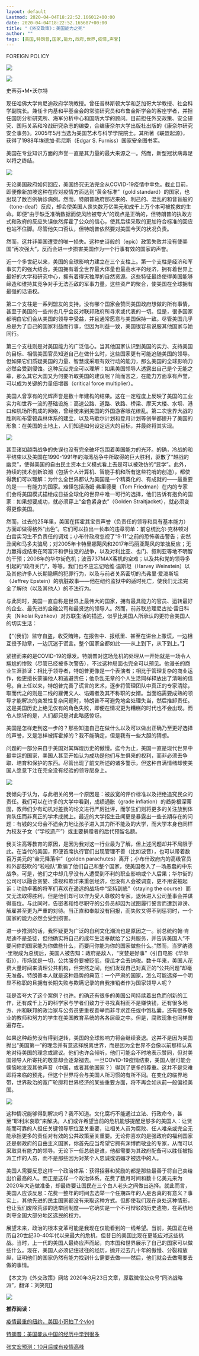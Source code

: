 ```yaml
---
layout: default
Lastmod: 2020-04-04T18:22:52.166012+00:00
date: 2020-04-04T18:22:52.165687+00:00
title: "《外交政策》：美国能力之死"
author: ""
tags: [美国,特朗普,国家,能力,政府,世界,疫情,声誉]
---
```


FOREIGN POLICY

![](https://images.weserv.nl/?url=https%3A//mmbiz.qpic.cn/mmbiz_png/eleoLoK5PicTt1Nzibdn19iaO1QpibeVkKspdu8O84u3iawl7aOacdeRgpqk78b3amsCPjUNzn6WxQFpKUViagFof4hQ/640%3Fwx_fmt%3Dpng)

![](https://images.weserv.nl/?url=https%3A//mmbiz.qpic.cn/mmbiz_jpg/eleoLoK5PicTt1Nzibdn19iaO1QpibeVkKspnrR3FMCRp5vQM6jibpJQutK28mibUTYX56Qc1I3ZmuJoqlWkf0wFTy4g/640%3Fwx_fmt%3Djpeg)

史蒂芬•M•沃尔特

现任哈佛大学肯尼迪政府学院教授。曾任普林斯顿大学和芝加哥大学教授、社会科学副院长。兼任卡内基和平基金会的常驻研究员和布鲁金斯学会的客座学者，并担任国防分析研究所、海军分析中心和国防大学的顾问。目前担任外交政策、安全研究、国际关系和冷战研究杂志的编委，合编康奈尔大学出版社出版的《康奈尔研究安全事务》。2005年5月当选为美国艺术与科学学院院士。其所著《联盟起源》，获得了1988年埃德加·弗尼斯（Edgar S. Furniss）国家安全图书奖。

美国在专业知识方面的声誉一直是其力量的最大来源之一。然而，新型冠状病毒足以将之终结。

![](https://images.weserv.nl/?url=https%3A//mmbiz.qpic.cn/mmbiz_jpg/eleoLoK5PicTt1Nzibdn19iaO1QpibeVkKspHU7Z11GiarWfOyhYQFk4yeRQc4bX26tVK6OgLmYdwbOWVZZ2LsPAdBQ/640%3Fwx_fmt%3Djpeg)

无论美国政府如何回应，美国终究无法完全从COVID-19疫情中幸免。截止目前，即便像新加坡这种在应对疫情方面达到“黄金标准”（gold standard）的国家，也出现了数百例确诊病例。然而，特朗普政府那迟来的、利己的、混乱的和音盲般的（tone-deaf）反应，却会使美国人丧失数万亿美元和成千上万个本可被挽救的生命。即便“由于缺乏准确数据而使风险被夸大”的观点是正确的，但特朗普的执政方式和政府的反应失误依然挥霍了公众的信心，使其后续采取的更加符合标准的回应也站不住脚。尽管他矢口否认，但特朗普依然要对美国今天的状况负责。

然而，这并非美国遭受的唯一损失。这种史诗般的（epic）政策失败并没有使美国“再次强大”，反而会进一步损害美国作为一个行事有效的国家的声誉。

近一个多世纪以来，美国的全球影响力建立在三个支柱上。第一个支柱是经济和军事实力的强大结合。美国拥有着全世界最大体量也最高水平的经济，拥有着世界上最好的大学和研究中心，拥有着得天独厚的自然资源。这些特征最终使得美国能够缔造和维持其竞争对手无法匹敌的军事力量。这些资产的聚合，使美国在全球拥有最强的话语权。

第二个支柱是一系列盟友的支持。没有哪个国家会赞同美国政府想做的所有事情，甚至于美国的一些州也几乎会反对联邦政府所寻求或代表的一切。但是，很多国家都明白它们会从美国的领导中受益，并且通常愿意与美国保持一致。尽管美国几乎总是为了自己的国家利益而行事，但因为利益一致，美国很容易说服其他国家与她同行。

第三个支柱则是对美国能力的广泛信心。当其他国家认识到美国的实力、支持美国的目标、相信美国官员知道自己在做什么时，这些国家更有可能追随美国的领导。但如果它们质疑美国的力量、智慧或采取有效行动的能力，那么美国的全球影响力必然会受到侵蚀。这种反应完全可以理解：如果美国领导人透露出自己是个无能之辈，那么其它大国又为何要听取美国的建议呢？简而言之，在能力方面享有声誉，可以成为关键的力量倍增器（critical force multiplier）。

美国人曾享有的光辉声誉是数十年建构的结果。这在一定程度上反映了美国的工业实力和世界一流的基础设施：高速公路、道路、铁路、桥梁、摩天大楼、水坝、港口和机场所构成的网络，曾经使来到美国的外国游客眼花缭乱。第二次世界大战的胜利和布雷顿森林体系的建立，以及马歇尔计划和登月计划等创举都提升了美国的形象：在美国的土地上，人们知道如何设定远大的目标，并最终将其实现。

![](https://images.weserv.nl/?url=https%3A//mmbiz.qpic.cn/mmbiz_jpg/eleoLoK5PicTt1Nzibdn19iaO1QpibeVkKsphS75AVrnOia4dqT4uSlFCO20Z8Bpp8gHXCcPPaFTF6WyhNdCfBSNrYw/640%3Fwx_fmt%3Djpeg)

甚至诸如越南战争的失误也没有完全破坏包围着美国能力的光环。的确，冷战的和平结束以及美国在1990-1991年的海湾战争中所取得的巨大胜利，驱散了“越战的幽灵”，使得美国的自由民主资本主义模式看上去是可以被效仿的“显学”。此外，持续的技术创新浪潮（包括个人计算机、智能手机和所有这些花哨的创造），都使得我们可以理解：为什么全世界都认为美国是一个精英化的、有成就的——最重要的是——有能力的国家。难怪包括汤姆·弗里德曼（Tom Friedman）在内的专家们会将美国模式描绘成日益全球化的世界中唯一可行的选择，他们告诉有抱负的国家：如果想要成功，就必须穿上“金色紧身衣”（Golden Straitjacket），就必须变得更像美国。

然而，过去的25年里，美国在挥霍其宝贵声誉（负责任的领导和具有基本能力）方面却做得格外“出色”。它们可以拉出一长串的违章罚单：前总统比尔·克林顿对白宫实习生不负责任的调戏；小布什政府忽视了“9·11”之前的恐怖袭击警告；安然丑闻和马多夫骗局；对2005年卡特里娜飓风和2017年玛丽亚飓风的笨拙反应；无力赢得或结束在阿富汗和伊拉克的战争，以及对利比亚、也门、叙利亚等地不明智的干预；2008年的华尔街危机；波音737MAX客机的空难；以及共和党的领导多引起的“政府关门”，等等。我们也不应忘记哈维·温斯坦（Harvey Weinstein）以及其他许多人长期隐瞒的犯罪行为，以及与前者关系密切的杰弗里·爱泼斯坦（Jeffrey Epstein）的肮脏故事——他在纽约监狱中的适时死亡，使我们无法完全了解他（以及其他人）的不法行为。

与此同时，美国一直自称是世界上最伟大的国家，拥有最具能力的官员、运转最好的企业、最先进的金融公司和最贤达的领导人。然而，前苏联总理尼古拉·雷日科夫（Nikolai Ryzhkov）对苏联生活的描述，似乎比美国人所承认的更符合美国人的切实生活：

【“（我们）监守自盗，收受贿赂，在报告中、报纸里、甚至在讲台上撒谎，一边相互授予勋章，一边沉迷于谎言。整个国家全都如此——从上到下，从下到上。”】

紧接而来的是COVID-19的爆发。特朗普对这场危机的处理从一开始就是一场令人尴尬的惨败（尽管已经被多次警告），不过这种局面也完全可以预见。他漫长的商业生涯验证：相比于领导者，特朗普更像是一个表演者；相比于管理复杂的商业运作，他更擅长蒙骗他人和逃避责任；他杂乱无章的个人生活同样释放出了清晰的信号。自上任以来，特朗普完善了谎言的艺术，逐步将管理团队中真正的专家清除，取而代之的则是二线的雇佣文人、谄媚者及其不称职的女婿。当面临需要成熟的领导才能解决的突发性复杂问题时，特朗普不可避免地会处理失当，然后推卸责任。这是美国历史上绝无仅有的角色失败，即便在情况更为糟糕的时代也不会出现。而令人惊讶的是，人们都只是对此略感惊讶。

美国是怎样走到这一步的？那些知道自己在做什么以及可以做出正确乃至更好选择的声誉，又是怎样被挥霍掉的？我不能确定，但是我有一些大胆的猜想。

问题的一部分来自于美国对其辉煌历史的傲慢。迄今为止，美国一直是现代世界中最幸运的国家，美国人甚至开始认为成功是他们与生俱来的权利，而非必须去争取、培育和保护的东西。尽管出现了前文所述的诸多警示，但这种自满情绪却使美国人愿意下注在完全没有经验的领导层身上。

![](https://images.weserv.nl/?url=https%3A//mmbiz.qpic.cn/mmbiz_jpg/eleoLoK5PicTt1Nzibdn19iaO1QpibeVkKspcU9QGSkDUFic0tFj5jlk0Lg5LWTJR3tzsiaXwe4SLbicJqGDqf1DrO3icQ/640%3Fwx_fmt%3Djpeg)

我倾向于认为，与此相关的另一个原因是：被放宽的评价标准以及拒绝追究民众的责任。我们可以在许多的大学中看到，成绩通胀（grade inflation）的趋势根深蒂固，教师们少有动机对差劲的论文进行严厉批评，而学生们则将更多的关注放到体育队伍而非真正的学术成就上。最近的大学招生丑闻更是暴露出一些长期存在的问题：有钱的父母会不遗余力地让孩子进入其力所不能及的大学，而大学本身也同样为校友子女（“学校遗产”）或主要捐赠者的后代预留名额。

我关注高等教育的原因，是因为我对这一行业最为了解，但上述问题却并不局限于此。在当代的美国，即便首席执行官们出现管理不善（比如波音），也可以带着数百万美元的“金元降落伞”（golden parachutes）离开；小布什政府内的高级官员和外部鼓吹的“啦啦队”欺骗了他们自己和整个国家，使美国卷入了一场愚蠢的中东战争。可是，他们之中却几乎没有人遭受到不利的职业影响或个人后果；华尔街的公司可以融合贪婪、漠视和欺诈来重创经济，但没有人会被调查，更不用说被起诉；功勋卓著的将军们喜欢在遥远的战场中“坚持到底”（staying the course）而又无法取得胜利，但是他们却可以作为受人尊敬的专家，退休进入公司董事会并谋得高位。与此同时，告密者和恪尽职守的公务员却因为试图履行誓言而遭到诽谤、解雇甚至更为严重的对待。当正直和奉献没有回报，而失败又得不到惩罚时，一个国家的能力必然会受到损害。

进一步推测的话，我怀疑更为广泛的自利文化潮流也是原因之一。前总统约翰·肯尼迪不是圣徒，但他确实将自己的成年生活奉献给了公共服务，并告诉美国人“不要问你的国家能为你做些什么，而要问你能为你的国家做些什么。”然而，当罗纳德·里根成为总统后，美国人被告知：政府是敌人，“贪婪是好事”（引自电影《华尔街》），市场就是一切，公共服务要被贬低，傻瓜才会去纳税。数十年来，美国人花费大量时间来清理公共机构，但突然之间，他们发现自己对真正的“公共问题”却毫无准备。特朗普本人就是这种趋势的典范：一个严肃的国家，怎么可能选择一个明显不称职的且拥有长期失败与欺瞒记录的自我推销者作为国家领导人呢？

我是否夸大了这个案例？也许。的确还有很多的美国公司持续着出色而创新的工作，还有成千上万的科学家与学者们致力于寻找真相而不是赚快钱，还有很多地方、州和联邦的政治家与公务员更重视善举而非寻求连任或中饱私囊，还有很多敬业的教师和努力的学生在美国教育系统的各各层级之中。但是，腐败现象也同样普遍存在。

如果这种趋势没有得到逆转，美国的全球影响力将会继续衰退。这并不是因为美国抛出“美国第一”的理念并有意选择脱离世界，而是因为全世界不会像以前那样认真地对待美国的理念或建议。他们也许会倾听，他们可能会不时地表示赞同，但对美国领导人所寄托的敬意却会逐渐褪去。一旦COVID-19疫情结束，美国人很可能会懊恼地发现其他声音（中国，或者其他国家？）得到了更多的尊重。这并不是灾难即将来临的预兆，但这个世界将会与美国人所习惯的有所不同。在变化的临界地带，世界政治的宽广轮廓和世界经济的某些重要方面，将不再会如从前一般偏袒美国。

![](https://images.weserv.nl/?url=https%3A//mmbiz.qpic.cn/mmbiz_jpg/eleoLoK5PicTt1Nzibdn19iaO1QpibeVkKsp4icYs2x9q9ibjIVLCyQIdD8YicNjKAN2eYsX2h1rwp1ibfu7pPfEK4HcWg/640%3Fwx_fmt%3Djpeg)

这种情况能够得到解决吗？我不知道。文化腐朽不能通过立法、行政命令，甚至“耶利米哀歌”来解决。人们或许希望当前的危机能够提醒足够多的美国人：让贤能而可靠的人担任关键领导职位至关重要，让相关人员为腐败、任人唯亲或完全无能承担更多的责任对有效的公共政策至关重要。无论你喜欢的是强政府的福利国家还是弱政府的自由主义国家，你首先应当希望它拥有渊博而敬业的专家，从而可以采取具有能力的领导。无论下一任总统是谁，他都需要为其政府配备可以胜任被指派工作的人员，而不是那些因为对某个人忠诚或谄媚才被选中的人。

美国人需要反思这样一个政治体系：获得招募和奖励的都是那些最善于将自己卖给出价最高的人。而正是这样一个政治体系，花费了数月时间和数十亿美元来为2020年大选做准备，却最终要让国民在三个白人老头之间做出选择。就此而言，美国人应该反思：花费一整年的时间去选举一个任期四年的人是否真的有意义？事实上，其他先进的民主国家都没有采取这种方式。但即使我们现在身处这种情形，也让我们废除荒谬的选举团制度——它确实是一个不可辩驳的历史遗物，在系统地剥夺全国大部分地区选民的权力。

展望未来，政治的根本变革可能是我现在仅能看到的一线希望。当前，美国正在经历自20世纪30-40年代以来最大的危机，但昔日的美国比现在更能应对这些挑战。当时，上一代的美国人最终应声而起，向本国和世界展示了自己的国家可以做些什么。现在，美国人必须记住过往的经历，抛开过去几十年的傲慢、分裂和放纵，证明他们的国家仍然有能力找到什么需要去做——然后，他们就会去做需要去做的事情。

【本文为《外交政策》网站 2020年3月23日文章，原载微信公众号“同济战略派”，翻译：刘笑阳】

![](https://images.weserv.nl/?url=https%3A//mmbiz.qpic.cn/mmbiz_png/3PbpZHCib6yjHMVEiaNg1ujyBrNmHLQqIwppFZPbGxdO5mDeQlXrVuqncjl7iaxo2yp3flsFdGR9STYNXuSn0bMsQ/640%3Fwx_fmt%3Dpng)

**推荐阅读：**  

[疫情最重的纽约，美国小哥拍了个vlog](http://mp.weixin.qq.com/s?__biz=MzU1MDk0NTY1NQ==&mid=2247487952&idx=2&sn=5285e2f5eba728ef0a1596e6f4af2766&chksm=fb9987c8ccee0ede6c568590493a5b686b331d544fc044f0710aaf3cc78957258623279604e7&scene=21#wechat_redirect)  

[特朗普：美国能从中国的经历中学到很多](http://mp.weixin.qq.com/s?__biz=MzU1MDk0NTY1NQ==&mid=2247487961&idx=7&sn=e3b587b7768d8960c8bc0fc8dd2732b0&chksm=fb9987c1ccee0ed7de7f35a6ac9bfc8510912b34b1279f5b58bcd051cc16dfc3c72dd833b654&scene=21#wechat_redirect)  

[张文宏预测：10月后或有疫情高峰](http://mp.weixin.qq.com/s?__biz=MzU1MDk0NTY1NQ==&mid=2247487961&idx=4&sn=65fc820312c8c90c11a18bb8e53ec29e&chksm=fb9987c1ccee0ed7b827868ce8a911497ea6276be9ebdea7ad7c625d4ce2435a53795af15b16&scene=21#wechat_redirect)

